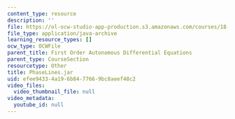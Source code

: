 ```yaml
---
content_type: resource
description: ''
file: https://ol-ocw-studio-app-production.s3.amazonaws.com/courses/18-03sc-differential-equations-fall-2011/efee94334a196b8477669bc8aeef48c2_PhaseLines.jar
file_type: application/java-archive
learning_resource_types: []
ocw_type: OCWFile
parent_title: First Order Autonomous Differential Equations
parent_type: CourseSection
resourcetype: Other
title: PhaseLines.jar
uid: efee9433-4a19-6b84-7766-9bc8aeef48c2
video_files:
  video_thumbnail_file: null
video_metadata:
  youtube_id: null
---
```

